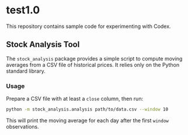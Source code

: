 # test1.0

This repository contains sample code for experimenting with Codex.

## Stock Analysis Tool

The `stock_analysis` package provides a simple script to compute moving
averages from a CSV file of historical prices. It relies only on the
Python standard library.

### Usage

Prepare a CSV file with at least a `close` column, then run:

```bash
python -m stock_analysis.analysis path/to/data.csv --window 10
```

This will print the moving average for each day after the first
`window` observations.
